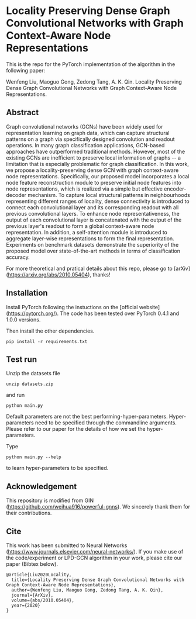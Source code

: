 # Locality Preserving Dense Graph Convolutional Networks with Graph Context-Aware Node Representations

This is the repo for the PyTorch implementation of the algorithm in the following paper: 

Wenfeng Liu, Maoguo Gong, Zedong Tang, A. K. Qin. Locality Preserving Dense Graph Convolutional Networks with Graph Context-Aware Node Representations.

## Abstract
Graph convolutional networks (GCNs) have been widely used for representation learning on graph data, which can capture structural patterns on a graph via specifically designed convolution and readout operations. In many graph classification applications, GCN-based approaches have outperformed traditional methods. However, most of the existing GCNs are inefficient to preserve local information of graphs -- a limitation that is especially problematic for graph classification. In this work, we propose a locality-preserving dense GCN with graph context-aware node representations. Specifically, our proposed model incorporates a local node feature reconstruction module to preserve initial node features into node representations, which is realized via a simple but effective encoder-decoder mechanism. To capture local structural patterns in neighbourhoods representing different ranges of locality, dense connectivity is introduced to connect each convolutional layer and its corresponding readout with all previous convolutional layers. To enhance node representativeness, the output of each convolutional layer is concatenated with the output of the previous layer's readout to form a global context-aware node representation. In addition, a self-attention module is introduced to aggregate layer-wise representations to form the final representation. Experiments on benchmark datasets demonstrate the superiority of the proposed model over state-of-the-art methods in terms of classification accuracy.

For more theoretical and pratical details about this repo, please go to [arXiv] (https://arxiv.org/abs/2010.05404), thanks!

## Installation
Install PyTorch following the instuctions on the [official website] (https://pytorch.org/). The code has been tested over PyTorch 0.4.1 and 1.0.0 versions.

Then install the other dependencies.
```
pip install -r requirements.txt
```

## Test run
Unzip the datasets file
```
unzip datasets.zip
```

and run

```
python main.py
```

Default parameters are not the best performing-hyper-parameters. Hyper-parameters need to be specified through the commandline arguments. Please refer to our paper for the details of how we set the hyper-parameters.

Type

```
python main.py --help
```

to learn hyper-parameters to be specified.

## Acknowledgement
This repository is modified from GIN (https://github.com/weihua916/powerful-gnns). We sincerely thank them for their contributions.

## Cite
This work has been submitted to Neural Networks (https://www.journals.elsevier.com/neural-networks/). If you make use of the code/experiment or LPD-GCN algorithm in your work, please cite our paper (Bibtex below).
```
@article{Liu2020Locality,
  title={Locality Preserving Dense Graph Convolutional Networks with Graph Context-Aware Node Representations},
  author={Wenfeng Liu, Maoguo Gong, Zedong Tang, A. K. Qin},
  journal={ArXiv},
  volume={abs/2010.05404},
  year={2020}
}
```
